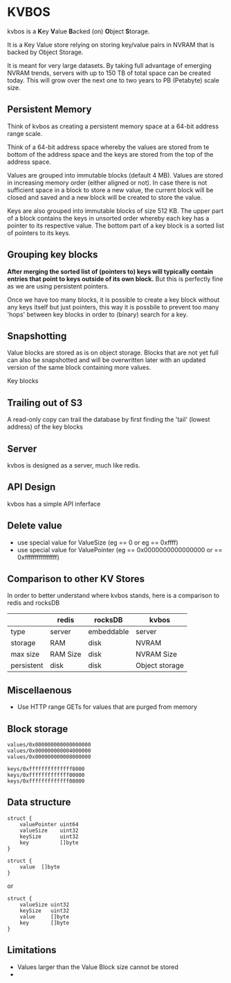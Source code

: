 
# KVBOS

kvbos is a **K**ey **V**alue **B**acked (on) **O**bject **S**torage.

It is a Key Value store relying on storing key/value pairs in NVRAM that is backed by Object Storage.

It is meant for very large datasets. By taking full advantage of emerging NVRAM trends, servers with up to 150 TB of total space can be created today. This will grow over the next one to two years to PB (Petabyte) scale size.

## Persistent Memory

Think of kvbos as creating a persistent memory space at a 64-bit address range scale.

Think of a 64-bit address space whereby the values are stored from te bottom of the address space and the keys are stored from the top of the address space.

Values are grouped into immutable blocks (default 4 MB). Values are stored in increasing memory order (either aligned or not). In case there is not sufficient space in a block to store a new value, the current block will be closed and saved and a new block will be created to store the value.

Keys are also grouped into immutable blocks of size 512 KB. The upper part of a block contains the keys in unsorted order whereby each key has a pointer to its respective value. The bottom part of a key block is a sorted list of pointers to its keys.

## Grouping key blocks

**After merging the sorted list of (pointers to) keys will typically contain entries that point to keys outside of its own block.** But this is perfectly fine as we are using persistent pointers.

Once we have too many blocks, it is possible to create a key block without any keys itself but just pointers, this way it is possbile to prevent too many 'hops' between key blocks in order to (binary) search for a key.

## Snapshotting

Value blocks are stored as is on object storage. Blocks that are not yet full can also be snapshotted and will be overwritten later with an updated version of the same block containing more values.

Key blocks

## Trailing out of S3

A read-only copy can trail the database by first finding the 'tail' (lowest address) of the key blocks

## Server 

kvbos is designed as a server, much like redis.

## API Design

kvbos has a simple API inferface

## Delete value

- use special value for ValueSize (eg == 0 or eg == 0xffff)
- use special value for ValuePointer (eg == 0x0000000000000000 or == 0xffffffffffffffff)

## Comparison to other KV Stores

In order to better understand where kvbos stands, here is a comparison to redis and rocksDB

|      | redis  | rocksDB    | kvbos
|------|--------|------------|----------
| type | server | embeddable | server
| storage | RAM | disk | NVRAM |
| max size | RAM Size | disk | NVRAM Size |
| persistent | disk | disk | Object storage |

## Miscellaenous

- Use HTTP range GETs for values that are purged from memory

## Block storage

```
values/0x000000000000000000
values/0x000000000004000000
values/0x000000000008000000

keys/0xffffffffffffff8000
keys/0xfffffffffffff00000
keys/0xfffffffffffff08000
```

## Data structure

```
struct {
    valuePointer uint64
    valueSize    uint32
    keySize      uint32
    key          []byte
}
```

```
struct {
    value  []byte
}
```

or

```
struct {
    valueSize uint32
    keySize   uint32
    value     []byte
    key       []byte
}
```


## Limitations

- Values larger than the Value Block size cannot be stored
- 
